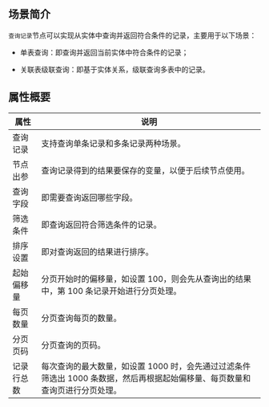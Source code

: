 ## 场景简介

`查询记录`节点可以实现从实体中查询并返回符合条件的记录，主要用于以下场景：

- 单表查询：即查询并返回当前实体中符合条件的记录；

- 关联表级联查询：即基于实体关系，级联查询多表中的记录。

## 属性概要

| 属性       | 说明                                                         |
| ---------- | ------------------------------------------------------------ |
| 查询记录   | 支持查询单条记录和多条记录两种场景。                         |
| 节点出参   | 查询记录得到的结果要保存的变量，以便于后续节点使用。         |
| 查询字段   | 即需要查询返回哪些字段。                                     |
| 筛选条件   | 即查询返回符合筛选条件的记录。                               |
| 排序设置   | 即对查询返回的结果进行排序。                                 |
| 起始偏移量 | 分页开始时的偏移量，如设置 100，则会先从查询出的结果中，第 100 条记录开始进行分页处理。 |
| 每页数量   | 分页查询每页的数量。                                         |
| 分页页码   | 分页查询的页码。                                             |
| 记录行总数 | 每次查询的最大数量，如设置 1000 时，会先通过过滤条件筛选出 1000 条数据，然后再根据起始偏移量、每页数量和查询页进行分页处理。 |
